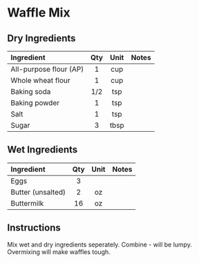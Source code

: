 # Waffle Mix

## Dry Ingredients
| Ingredient          | Qty   | Unit  | Notes               |
|:--------------------|:-----:|:-----:|:--------------------|
| All-purpose flour (AP) | 1   | cup   |                    |
| Whole wheat flour   | 1    | cup   |                    |
| Baking soda         | 1/2  | tsp   |                    |
| Baking powder       | 1    | tsp   |                    |
| Salt                | 1    | tsp   |                    |
| Sugar               | 3    | tbsp  |                    |

## Wet Ingredients
| Ingredient          | Qty    | Unit  | Notes               |
|:--------------------|:------:|:-----:|:--------------------|
| Eggs                | 3      |       |                    |
| Butter (unsalted)   | 2      | oz    |                    |
| Buttermilk          | 16     | oz    |                    |

## Instructions
Mix wet and dry ingredients seperately. Combine - will be lumpy. Overmixing will make waffles tough.
